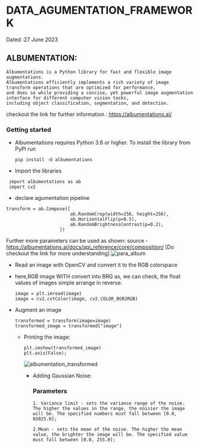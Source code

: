 # DATA_AGUMENTATION_FRAMEWORK
Dated :27 June 2023

## ALBUMENTATION:
```
Albumentations is a Python library for fast and flexible image augmentations.
Albumentations efficiently implements a rich variety of image transform operations that are optimized for performance,
and does so while providing a concise, yet powerful image augmentation interface for different computer vision tasks,
including object classification, segmentation, and detection.
```
checkout the link for further information : https://albumentations.ai/


### Getting started
* Albumentations requires Python 3.6 or higher. To install the library from PyPI run
  ```
  pip install -U albumentations
  ```
* Import the libraries
 ```
  import albumentations as ab
  import cv2
  ```
* declare agumentation pipeline
```
transform = ab.Compose([
                        ab.RandomCrop(width=256, height=256),
                        ab.HorizontalFlip(p=0.5),
                        ab.RandomBrightnessContrast(p=0.2), 
                    ])
```
Further more parameters can be used as shown: source - https://albumentations.ai/docs/api_reference/core/composition/    [Do checkout the link for more understanding]
![para_album](https://github.com/MANOJ-S-NEGI/DATA_AGUMENTATION_FRAMEWORK/assets/99602627/3f8e1319-49b1-472e-bd4e-481231b95000)

* Read an image with OpenCV and convert it to the RGB colorspace
* here,RGB image WITH convert into BRG as, we can check, the float values of images simple arrange in reverse.
  ```
  image = plt.imread(image)
  image = cv2.cvtColor(image, cv2.COLOR_BGR2RGB)

  ```
* Augment an image

  ```
  transformed = transform(image=image)
  transformed_image = transformed["image"]
  ```
  * Printing the image:
    ```
    plt.imshow(transformed_image)
    plt.axis(False);
    ```
    ![albumentation_transformed](https://github.com/MANOJ-S-NEGI/DATA_AGUMENTATION_FRAMEWORK/assets/99602627/b08a13e0-0879-4cf1-98a8-178c51ccf8c6)

    * Adding Gaussian Noise:
        ### Parameters
          1. Variance limit - sets the variance range of the noise. The higher the values in the range, the noisier the image will be. The specified numbers must fall between [0.0, 65025.0];
      
          2.Mean - sets the mean of the noise. The higher the mean value, the brighter the image will be. The specified value must fall between [0.0, 255.0];

